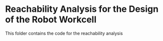 # Reachability Analysis for the Design of the Robot Workcell

This folder contains the code for the reachability analysis
